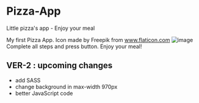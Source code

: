 # Pizza-App
Little pizza's app - Enjoy your meal

My first Pizza App.
Icon made by Freepik from www.flaticon.com
![image](https://user-images.githubusercontent.com/34771024/39383267-f1ec6678-4a68-11e8-9dce-b281d1acffe9.png)
Complete all steps and press button. Enjoy your meal!

## VER-2 : upcoming changes
- add SASS
- change background in max-width 970px
- better JavaScript code  
